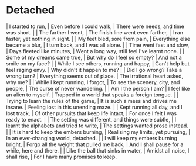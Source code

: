 Detached
========

| I started to run,
| Even before I could walk,
| There were needs, and time was short.
| 
| The farther I went,
| The finish line went even farther,
| I ran faster, yet nothing in sight.
| 
| My feet bled, sore from pain,
| Everything else became a blur,
| I turn back, and I was all alone.
| 
| Time went fast and slow,
| Days fleeted like minutes,
| Went a long way, still feel I\'ve learnt none.
| 
| Some of my dreams came true,
| But why do I feel so empty?
| And not a smile on my face?
| 
| While I see others, running and happy,
| Can\'t help but feel raging envy.
| Why didn\'t it happen to me?
| 
| Did I go wrong? Take a wrong turn?
| Everything seems out of place.
| The irrational heart asked, why me?
| 
| While I kept running, I forgot,
| To see the scenery, city, and people,
| The curse of never wandering.
| 
| Am I the person I am?
| I feel like an alien to myself.
| Trapped in a world that speaks a foreign tongue.
| 
| Trying to learn the rules of the game,
| It is such a mess and drives me insane.
| Feeling lost in this unending maze.
| 
| Kept running all day, and I lost track,
| Of other pursuits that keep life intact,
| For once I felt I was ready to enact.
| 
| The setting was different, and things were subtle,
| I learnt the alphabets and tried to write,
| The settings wanted prose instead.
| 
| It is hard to keep the embers burning,
| Realising my limits, yet pursuing,
| In an ever-changing world, detached.
| 
| I will keep my embers burning bright,
| Forgo all the weight that pulled me back,
| And I shall pause for a while, here and there.
| 
| Like the ball that sinks in water,
| Amidst all noise, I shall rise,
| For I have many promises to keep.

